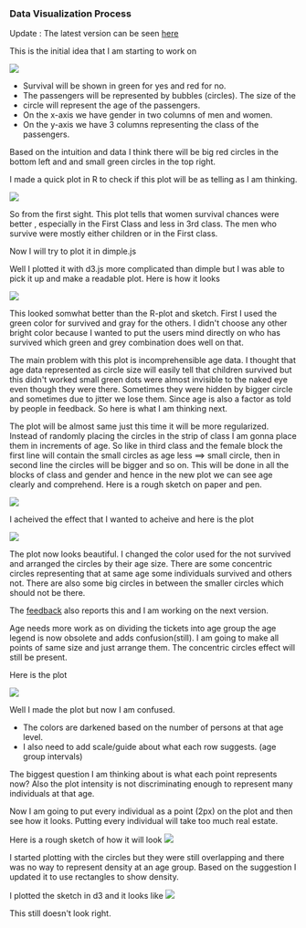 ### Data Visualization Process

Update : The latest version can be seen [here](https://rawgit.com/avs20/DataVisualization/master/index_2.html)


This is the initial idea that I am starting to work on

![](versions/sketch_v1.jpg)

* Survival will be shown in green for yes and red for no.
* The passengers will be represented by bubbles (circles). The size of the 
* circle will represent the age of the passengers.
* On the x-axis we have gender in two columns of men and women.
* On the y-axis we have 3 columns representing the class of the passengers.

Based on the intuition and data I think there will be big red circles in the
bottom left and and small green circles in the top right.

I made a quick plot in R to check if this plot will be as telling as I am thinking.

![](versions/testplot_v1.png)

So from the first sight. This plot tells that women survival chances were better
, especially in the First Class and less in 3rd class. The men who survive
were mostly either children or in the First class.

Now I will try to plot it in dimple.js

Well I plotted it with d3.js  more complicated than dimple but I was able to 
pick it up and make a readable plot. Here is how it looks

![](versions/plot_v1.png)

This looked somwhat better than the R-plot and sketch. First I used the green
color for survived and gray for the others. I didn't choose any other bright 
color because I wanted to put the users mind directly on who has survived which
green and grey combination does well on that.

The main problem with this plot is incomprehensible age data. I thought that
age data represented as circle size will easily tell that children survived 
but this didn't worked small green dots were almost invisible to the naked eye 
even though they were there. Sometimes they were hidden by bigger circle and 
sometimes due to jitter we lose them. Since age is also a factor as told by 
people in feedback. So here is what I am thinking next. 

The plot will be almost same just this time it will be more regularized.
Instead of randomly placing the circles in the strip of class I am gonna place 
them in increments of age. So like in third class and the female block the first
line will contain the small circles as age less ==> small circle, then in second
line the circles will be bigger and so on. This will be done in all the blocks
of class and gender and hence in the new plot we can see age clearly and 
comprehend.
Here is a rough sketch on paper and pen.

![](versions/sketch_v2.png)

I acheived the effect that I wanted to acheive and here is the plot

![](versions/plot_v2.png)

The plot now looks beautiful. I changed the color used for the not survived and 
arranged the circles by their age size. There are some concentric circles
representing that at same age some individuals survived and others not. There
are also some big circles in between the smaller circles which should not be 
there. 

The [feedback](Feedback.md) also reports this and I am working on the next 
version. 

Age needs more work as on dividing the tickets into age group the age legend is 
now obsolete and adds confusion(still). I am going to make all points of 
same size and just arrange them. The concentric circles effect will still be
present.

Here is the plot 

![](versions/plot_v4.png)

Well I made the plot but now I am confused. 

* The colors are darkened based on the number of persons at that age level. 
* I also need to add scale/guide about what each row suggests. (age group 
intervals)

The biggest question I am thinking about is what each point represents now? 
Also the plot intensity is not discriminating enough to represent many 
individuals at that age.

Now I am going to put every individual as a point (2px) on the plot and then see
how it looks. Putting every individual will take too much real estate. 

Here is a rough sketch of how it will look 
![](versions/sketch_v5.jpg)

I started plotting with the circles but they were still overlapping and there 
was no way to represent density at an age group. Based on the suggestion I 
updated it to use rectangles to show density. 

I plotted the sketch in d3 and it looks like 
![](versions/draft_v5_1.png)


This still doesn't look right. 








